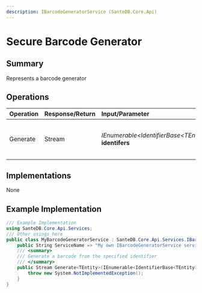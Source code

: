 ```yaml
---
description: IBarcodeGeneratorService (SanteDB.Core.Api)
---
```


# Secure Barcode Generator

## Summary

Represents a barcode generator

## Operations

| Operation | Response/Return | Input/Parameter | Description |
| :--- | :--- | :--- | :--- |
| Generate | Stream | _IEnumerable&lt;IdentifierBase&lt;TEntity&gt;&gt;_ **identifers** | Generate a barcode from the specified identifier |

## Implementations

None

## Example Implementation

```csharp
/// Example Implementation
using SanteDB.Core.Api.Services;
/// Other usings here
public class MyBarcodeGeneratorService : SanteDB.Core.Api.Services.IBarcodeGeneratorService { 
    public String ServiceName => "My own IBarcodeGeneratorService service";
    /// <summary>
    /// Generate a barcode from the specified identifier
    /// </summary>
    public Stream Generate<TEntity>(IEnumerable<IdentifierBase<TEntity>> identifers){
        throw new System.NotImplementedException();
    }
}
```


